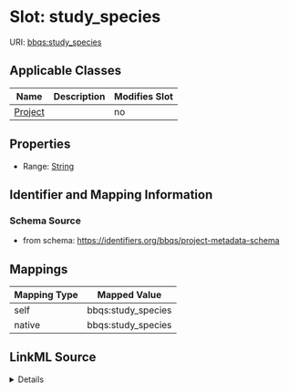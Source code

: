 

# Slot: study_species



URI: [bbqs:study_species](https://identifiers.org/bbqs/project-metadata-schemastudy_species)



<!-- no inheritance hierarchy -->





## Applicable Classes

| Name | Description | Modifies Slot |
| --- | --- | --- |
| [Project](Project.md) |  |  no  |







## Properties

* Range: [String](String.md)





## Identifier and Mapping Information







### Schema Source


* from schema: https://identifiers.org/bbqs/project-metadata-schema




## Mappings

| Mapping Type | Mapped Value |
| ---  | ---  |
| self | bbqs:study_species |
| native | bbqs:study_species |




## LinkML Source

<details>
```yaml
name: study_species
from_schema: https://identifiers.org/bbqs/project-metadata-schema
rank: 1000
alias: study_species
owner: Project
domain_of:
- Project
range: string

```
</details>